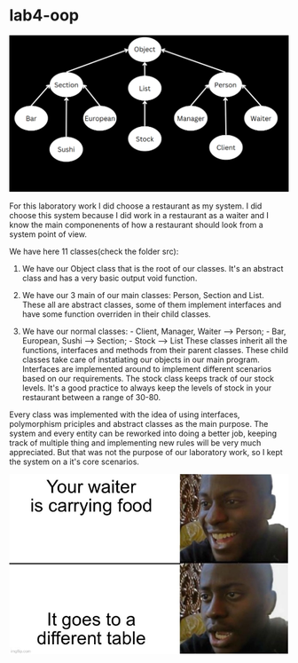 # lab4-oop

![scheme](/images/Screenshot%20from%202022-10-10%2019-47-24.png)

For this laboratory work I did choose a restaurant as my system. I did choose this system because I did work in a restaurant as a waiter and I know the main componenents of how a restaurant should look from a system point of view.

We have here 11 classes(check the folder src):

1. We have our Object class that is the root of our classes. It's an abstract class and has a very basic output void function.

2. We have our 3 main of our main classes: Person, Section and List. These all are abstract classes, some of them implement interfaces and have some function overriden in their child classes.

3. We have our normal classes: - Client, Manager, Waiter --> Person; - Bar, European, Sushi --> Section; - Stock --> List
   These classes inherit all the functions, interfaces and methods from their parent classes. These child classes take care of instatiating our objects in our main program. Interfaces are implemented around to implement different scenarios based on our requirements.
   The stock class keeps track of our stock levels. It's a good practice to always keep the levels of stock in your restaurant between a range of 30-80.

Every class was implemented with the idea of using interfaces, polymorphism priciples and abstract classes as the main purpose. The system and every entity can be reworked into doing a better job, keeping track of multiple thing and implementing new rules will be very much appreciated. But that was not the purpose of our laboratory work, so I kept the system on a it's core scenarios.

![meme](/images/unknown.png)
